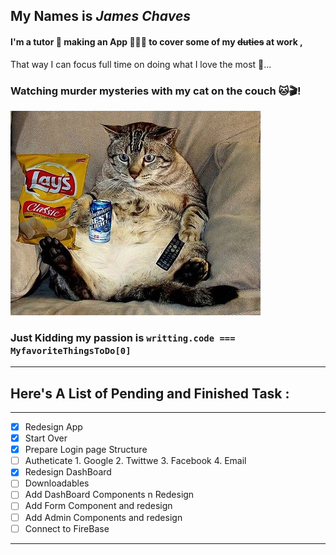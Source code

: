 ## My Names is *James Chaves* 
#### I'm a tutor 🥸 making an App 👨🏻‍💻 to cover some of my ~~duties~~ at work ,
That way I can focus full time on doing what I love the most 🤩...
### Watching murder mysteries with my cat on the couch 🐱🎬!

[![Netflix-N-Meow](/cat.png "Netflix-N-Meow")](https://giphy.com/gifs/4fDyJqlYYMkvK)

### Just Kidding my passion is `writting.code === MyfavoriteThingsToDo[0]`
---
## Here's A List of Pending and Finished Task : 
***
- [x] Redesign App
- [x] Start Over
- [x] Prepare Login page Structure
- [ ] Autheticate 
          1. Google
          2. Twittwe 
          3. Facebook
          4. Email
- [x] Redesign DashBoard 
- [ ] Downloadables
- [ ] Add DashBoard Components n Redesign 
- [ ] Add Form Component and redesign
- [ ] Add Admin Components and redesign 
- [ ] Connect to FireBase
***








